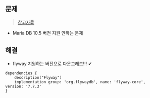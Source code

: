 ## 문제
> [참고자료](https://stackoverflow.com/questions/70923478/flywayexception-unsupported-database-mariadb-10-5)
- Maria DB 10.5 버전 지원 안하는 문제 

## 해결
- flyway 지원하는 버전으로 다운그레드!!! ✔


```
dependencies {
    description("Flyway")
    implementation group: 'org.flywaydb', name: 'flyway-core', version: '7.7.3'
}
```
